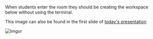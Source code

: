 When students enter the room they should be creating the workspace below without using the terminal. 

This image can also be found in the first slide of [today's presentation](https://docs.google.com/presentation/d/14ZLUKWApnZ3xCU7p0UMYJUwpT-jvFrVfoD1ewuLEYS0/edit#slide=id.g984a283de_0_13) 

![Imgur](http://i.imgur.com/wkR47MO.png)


